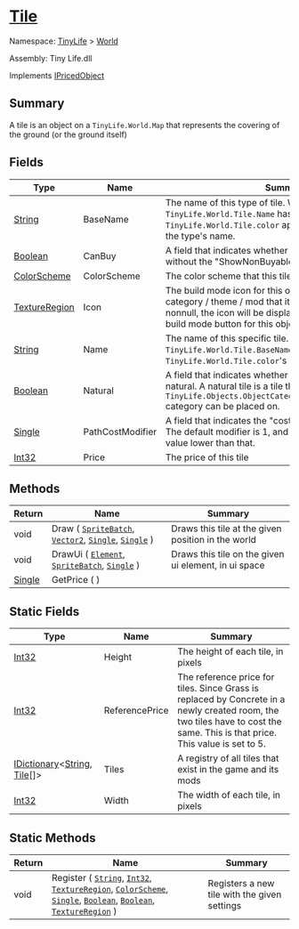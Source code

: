 # [Tile](./Tile.md)

Namespace: [TinyLife]() > [World]()

Assembly: Tiny Life.dll

Implements [IPricedObject](./IPricedObject.md)

## Summary
A tile is an object on a `TinyLife.World.Map` that represents the covering of the ground (or the ground itself)

## Fields

| Type | Name | Summary | 
| --- | --- | --- | 
| [String](https://docs.microsoft.com/en-us/dotnet/api/System.String) | BaseName | The name of this type of tile. Whereas `TinyLife.World.Tile.Name` has the index of its `TinyLife.World.Tile.color` appended to it, this one is just the type's name. | 
| [Boolean](https://docs.microsoft.com/en-us/dotnet/api/System.Boolean) | CanBuy | A field that indicates whether this tile can be bought without the "ShowNonBuyable" cheat enabled | 
| [ColorScheme](./../Utilities/ColorScheme.md) | ColorScheme | The color scheme that this tile can have | 
| [TextureRegion](./Tile.md) | Icon | The build mode icon for this object, which represents the category / theme / mod that it comes from.  If this value is nonnull, the icon will be displayed in the corner of the build mode button for this object. | 
| [String](https://docs.microsoft.com/en-us/dotnet/api/System.String) | Name | The name of this specific tile. This is comprised of the `TinyLife.World.Tile.BaseName` with the `TinyLife.World.Tile.color`'s index attached to it. | 
| [Boolean](https://docs.microsoft.com/en-us/dotnet/api/System.Boolean) | Natural | A field that indicates whether this tile is considered natural.  A natural tile is a tile that objects with the `TinyLife.Objects.ObjectCategory.NaturalGroundRequired` category can be placed on. | 
| [Single](https://docs.microsoft.com/en-us/dotnet/api/System.Single) | PathCostModifier | A field that indicates the "cost" for pathfinding of this tile.  The default modifier is 1, and it should not be set to a value lower than that. | 
| [Int32](https://docs.microsoft.com/en-us/dotnet/api/System.Int32) | Price | The price of this tile | 


## Methods

| Return | Name | Summary | 
| --- | --- | --- | 
| void | Draw ( [`SpriteBatch`](./Tile.md), [`Vector2`](./Tile.md), [`Single`](https://docs.microsoft.com/en-us/dotnet/api/System.Single), [`Single`](https://docs.microsoft.com/en-us/dotnet/api/System.Single) ) | Draws this tile at the given position in the world | 
| void | DrawUi ( [`Element`](./Tile.md), [`SpriteBatch`](./Tile.md), [`Single`](https://docs.microsoft.com/en-us/dotnet/api/System.Single) ) | Draws this tile on the given ui element, in ui space | 
| [Single](https://docs.microsoft.com/en-us/dotnet/api/System.Single) | GetPrice (  ) |  | 


## Static Fields

| Type | Name | Summary | 
| --- | --- | --- | 
| [Int32](https://docs.microsoft.com/en-us/dotnet/api/System.Int32) | Height | The height of each tile, in pixels | 
| [Int32](https://docs.microsoft.com/en-us/dotnet/api/System.Int32) | ReferencePrice | The reference price for tiles.  Since Grass is replaced by Concrete in a newly created room, the two tiles have to cost the same. This is that price.  This value is set to 5. | 
| [IDictionary](https://docs.microsoft.com/en-us/dotnet/api/System.Collections.Generic.IDictionary-2)\<[String](https://docs.microsoft.com/en-us/dotnet/api/System.String), [Tile](./Tile.md)[]> | Tiles | A registry of all tiles that exist in the game and its mods | 
| [Int32](https://docs.microsoft.com/en-us/dotnet/api/System.Int32) | Width | The width of each tile, in pixels | 


## Static Methods

| Return | Name | Summary | 
| --- | --- | --- | 
| void | Register ( [`String`](https://docs.microsoft.com/en-us/dotnet/api/System.String), [`Int32`](https://docs.microsoft.com/en-us/dotnet/api/System.Int32), [`TextureRegion`](./Tile.md), [`ColorScheme`](./../Utilities/ColorScheme.md), [`Single`](https://docs.microsoft.com/en-us/dotnet/api/System.Single), [`Boolean`](https://docs.microsoft.com/en-us/dotnet/api/System.Boolean), [`Boolean`](https://docs.microsoft.com/en-us/dotnet/api/System.Boolean), [`TextureRegion`](./Tile.md) ) | Registers a new tile with the given settings | 


